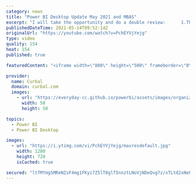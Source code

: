 ```yaml
---
category: news
title: "Power BI Desktop Update May 2021 and MBAS"
excerpt: "I will take the opportunity and do a double review:      1.The power bi update for May 2021 and       2. the anouncements on MBAS   Chapters: 00:00 Intro 00:30 Modern visual tooltips 01:30 Disable sensitivity labels 02:00 DQ for power bi datasets and analysis services 02:30 Improved lineage view - notify"
publishedDateTime: 2021-05-14T09:52:14Z
originalUrl: "https://youtube.com/watch?v=PchEYVjYejg"
type: video
quality: 154
heat: 154
published: true

featuredContent: "<iframe width=\"800\" height=\"500\" frameborder=\"0\" src=\"https://www.youtube.com/embed/PchEYVjYejg\" allow=\"accelerometer; autoplay; encrypted-media; gyroscope; picture-in-picture\" allowfullscreen></iframe>"

provider:
  name: Curbal
  domain: curbal.com
  images:
    - url: "https://everyday-cc.github.io/powerbi/assets/images/organizations/curbal.com-50x50.jpg"
      width: 50
      height: 50

topics:
  - Power BI
  - Power BI Desktop

images:
  - url: "https://i.ytimg.com/vi/PchEYVjYejg/maxresdefault.jpg"
    width: 1280
    height: 720
    isCached: true

secured: "ltfMYmgSMReNZsF4mg1FKyi7Z5lT8glT5nnztLNoVjNDeQvg7z/xTLtd2xNeFcjjTmgEDuvCKgUdIiYDlugs6NoXalZJ2a/CY4+GLh/vimwWCuh3L/aj2+PK98/fd4yDcBzXCsUL6m7Ml67EQC+7TvuV1wtqxJnZeH0w/I2pukeEzdTsbOxB+gGto13SzagvYgL5d1ZWqjp6l/9HIEqIg6vj4FyJE7k05NUyJSC6Rk0opifWrwritlk5rdVaCo/BG6ukX0jv9FTBu6PlHMpb8VwULbXW1GOCzP8pwUkkqCyHjimHYQpXnsPMvujInV/+HbBrb/DNVmdSvBw5F/QoRDXI3oRR7/3iKoXNcXcfX225qojiZTrlVDfKGEEY5cUdXPokgTzaDAcGWHaDfSlVm0PQXBW87rQ6gfoDW4WTx5HOk9H0wAQ1mt7qKM/eF1FP;so4nV2Xq0JwBXjUiMzkZ1A=="
---
```


